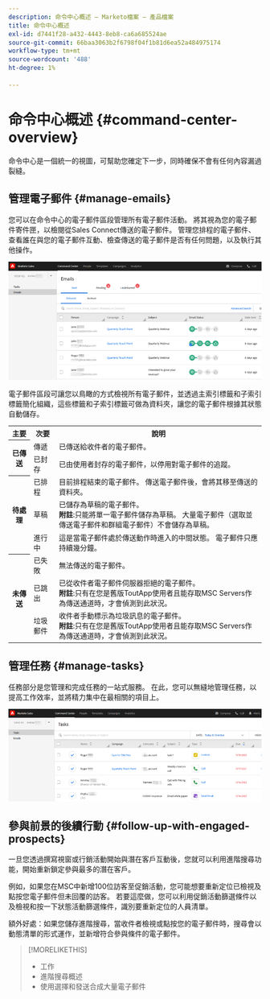 ```yaml
---
description: 命令中心概述 — Marketo檔案 — 產品檔案
title: 命令中心概述
exl-id: d7441f28-a432-4443-8eb8-ca6a685524ae
source-git-commit: 66baa3063b2f6798f04f1b81d6ea52a484975174
workflow-type: tm+mt
source-wordcount: '488'
ht-degree: 1%

---
```


# 命令中心概述 {#command-center-overview}

命令中心是一個統一的視圖，可幫助您確定下一步，同時確保不會有任何內容漏過裂縫。

## 管理電子郵件 {#manage-emails}

您可以在命令中心的電子郵件區段管理所有電子郵件活動。 將其視為您的電子郵件寄件匣，以檢閱從Sales Connect傳送的電子郵件。 管理您排程的電子郵件、查看誰在與您的電子郵件互動、檢查傳送的電子郵件是否有任何問題，以及執行其他操作。

![](assets/command-center-overview-1.png)

電子郵件區段可讓您以鳥瞰的方式檢視所有電子郵件，並透過主索引標籤和子索引標籤簡化組織，這些標籤和子索引標籤可做為資料夾，讓您的電子郵件根據其狀態自動儲存。

<table>
 <tr>
  <th>主要</th>
  <th>次要</th>
  <th>說明</th>
 </tr>
 <tr>
  <th rowspan="2">已傳送</th>
  <td>傳遞</td>
  <td>已傳送給收件者的電子郵件。</td>
 </tr>
 <tr>
  <td>已封存</td>
  <td>已由使用者封存的電子郵件，以停用對電子郵件的追蹤。</td>
 </tr>
 <tr>
  <th rowspan="3">待處理</th>
  <td>已排程</td>
  <td>目前排程結束的電子郵件。 傳送電子郵件後，會將其移至傳送的資料夾。</td>
 </tr>
 <tr>
  <td>草稿</td>
  <td>已儲存為草稿的電子郵件。<br/>
  <strong>附註</strong>:只能將單一電子郵件儲存為草稿。 大量電子郵件（選取並傳送電子郵件和群組電子郵件）不會儲存為草稿。</td>
 </tr>
 <tr>
  <td>進行中</td>
  <td>這是當電子郵件處於傳送動作時進入的中間狀態。 電子郵件只應持續幾分鐘。</td>
 </tr>
 <tr>
  <th rowspan="3">未傳送</th>
  <td>已失敗</td>
  <td>無法傳送的電子郵件。
</td>
 </tr>
 <tr>
  <td>已跳出</td>
  <td>已從收件者電子郵件伺服器拒絕的電子郵件。<br/>
  <strong>附註</strong>:只有在您是舊版ToutApp使用者且能存取MSC Servers作為傳送通道時，才會偵測到此狀況。</td>
 </tr>
 <tr>
  <td>垃圾郵件</td>
  <td>收件者手動標示為垃圾訊息的電子郵件。<br/>
  <strong>附註</strong>:只有在您是舊版ToutApp使用者且能存取MSC Servers作為傳送通道時，才會偵測到此狀況。</td>
 </tr>
</table>

## 管理任務 {#manage-tasks}

任務部分是您管理和完成任務的一站式服務。 在此，您可以無縫地管理任務，以提高工作效率，並將精力集中在最相關的項目上。

![](assets/command-center-overview-2.png)

## 參與前景的後續行動 {#follow-up-with-engaged-prospects}

一旦您透過撰寫視窗或行銷活動開始與潛在客戶互動後，您就可以利用進階搜尋功能，開始重新鎖定參與最多的潛在客戶。

例如，如果您在MSC中新增100位訪客至促銷活動，您可能想要重新定位已檢視及點按您電子郵件但未回覆的訪客。 若要這麼做，您可以利用促銷活動篩選條件以及檢視和按一下狀態活動篩選條件，識別要重新定位的人員清單。

額外好處：如果您儲存進階搜尋，當收件者檢視或點按您的電子郵件時，搜尋會以動態清單的形式運作，並新增符合參與條件的電子郵件。

>[!MORELIKETHIS]
>
>* 工作
>* 進階搜尋概述
>* 使用選擇和發送合成大量電子郵件

